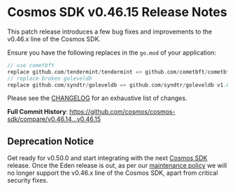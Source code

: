 # Cosmos SDK v0.46.15 Release Notes

This patch release introduces a few bug fixes and improvements to the v0.46.x line of the Cosmos SDK.

Ensure you have the following replaces in the `go.mod` of your application:

```go
// use cometbft
replace github.com/tendermint/tendermint => github.com/cometbft/cometbft v0.34.29
// replace broken goleveldb
replace github.com/syndtr/goleveldb => github.com/syndtr/goleveldb v1.0.1-0.20210819022825-2ae1ddf74ef7
```

Please see the [CHANGELOG](https://github.com/cosmos/cosmos-sdk/blob/v0.46.15/CHANGELOG.md) for an exhaustive list of changes.

**Full Commit History**: https://github.com/cosmos/cosmos-sdk/compare/v0.46.14...v0.46.15

## Deprecation Notice

Get ready for v0.50.0 and start integrating with the next [Cosmos SDK](https://github.com/cosmos/cosmos-sdk/releases/tag/v0.50.0-rc.0) release.
Once the Eden release is out, as per our [maintenance policy](https://github.com/cosmos/cosmos-sdk/blob/main/RELEASE_PROCESS.md#major-release-maintenance) we will no longer support the v0.46.x line of the Cosmos SDK, apart from critical security fixes.
